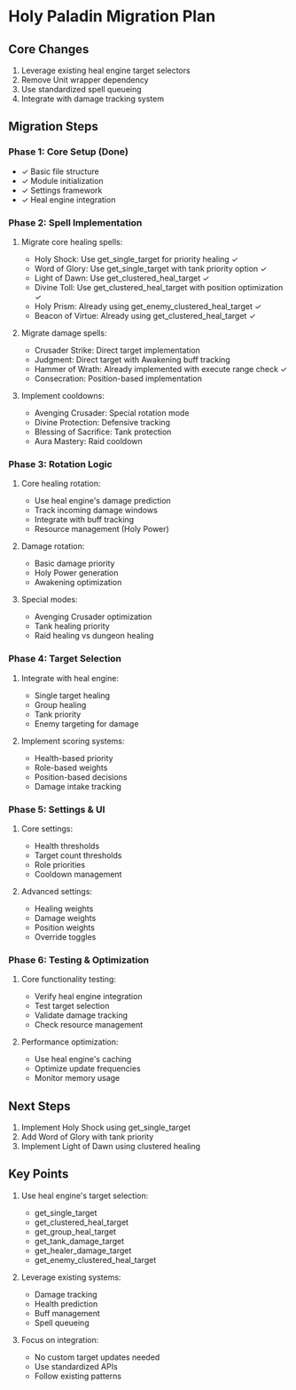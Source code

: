 # Holy Paladin Migration Plan

## Core Changes
1. Leverage existing heal engine target selectors
2. Remove Unit wrapper dependency
3. Use standardized spell queueing
4. Integrate with damage tracking system

## Migration Steps

### Phase 1: Core Setup (Done)
- ✓ Basic file structure
- ✓ Module initialization
- ✓ Settings framework
- ✓ Heal engine integration

### Phase 2: Spell Implementation
1. Migrate core healing spells:
   - Holy Shock: Use get_single_target for priority healing ✓
   - Word of Glory: Use get_single_target with tank priority option ✓
   - Light of Dawn: Use get_clustered_heal_target ✓
   - Divine Toll: Use get_clustered_heal_target with position optimization ✓
   - Holy Prism: Already using get_enemy_clustered_heal_target ✓
   - Beacon of Virtue: Already using get_clustered_heal_target ✓

2. Migrate damage spells:
   - Crusader Strike: Direct target implementation
   - Judgment: Direct target with Awakening buff tracking
   - Hammer of Wrath: Already implemented with execute range check ✓
   - Consecration: Position-based implementation

3. Implement cooldowns:
   - Avenging Crusader: Special rotation mode
   - Divine Protection: Defensive tracking
   - Blessing of Sacrifice: Tank protection
   - Aura Mastery: Raid cooldown

### Phase 3: Rotation Logic
1. Core healing rotation:
   - Use heal engine's damage prediction
   - Track incoming damage windows
   - Integrate with buff tracking
   - Resource management (Holy Power)

2. Damage rotation:
   - Basic damage priority
   - Holy Power generation
   - Awakening optimization

3. Special modes:
   - Avenging Crusader optimization
   - Tank healing priority
   - Raid healing vs dungeon healing

### Phase 4: Target Selection
1. Integrate with heal engine:
   - Single target healing
   - Group healing
   - Tank priority
   - Enemy targeting for damage

2. Implement scoring systems:
   - Health-based priority
   - Role-based weights
   - Position-based decisions
   - Damage intake tracking

### Phase 5: Settings & UI
1. Core settings:
   - Health thresholds
   - Target count thresholds
   - Role priorities
   - Cooldown management

2. Advanced settings:
   - Healing weights
   - Damage weights
   - Position weights
   - Override toggles

### Phase 6: Testing & Optimization
1. Core functionality testing:
   - Verify heal engine integration
   - Test target selection
   - Validate damage tracking
   - Check resource management

2. Performance optimization:
   - Use heal engine's caching
   - Optimize update frequencies
   - Monitor memory usage

## Next Steps
1. Implement Holy Shock using get_single_target
2. Add Word of Glory with tank priority
3. Implement Light of Dawn using clustered healing

## Key Points
1. Use heal engine's target selection:
   - get_single_target
   - get_clustered_heal_target
   - get_group_heal_target
   - get_tank_damage_target
   - get_healer_damage_target
   - get_enemy_clustered_heal_target

2. Leverage existing systems:
   - Damage tracking
   - Health prediction
   - Buff management
   - Spell queueing

3. Focus on integration:
   - No custom target updates needed
   - Use standardized APIs
   - Follow existing patterns
